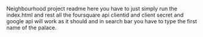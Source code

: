 Neighbourhood project readme
here you have to just simply run the index.html 
and rest all the foursquare api clientid and client secret and google api will work as it should
and in search bar you have to type the first name of the palace.